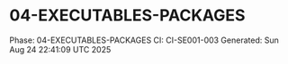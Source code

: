 # 04-EXECUTABLES-PACKAGES
Phase: 04-EXECUTABLES-PACKAGES
CI: CI-SE001-003
Generated: Sun Aug 24 22:41:09 UTC 2025
